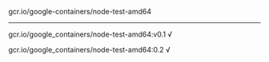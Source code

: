 gcr.io/google-containers/node-test-amd64 

----
gcr.io/google_containers/node-test-amd64:v0.1 √

gcr.io/google_containers/node-test-amd64:0.2 √

